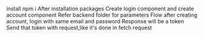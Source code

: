 install npm i
After installation packages 
Create login component and create account component
Refer backend folder for parameters
Flow after creating account, login with same email and password
Response will be a token
Send that token with request,like it's done in fetch request 
